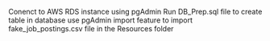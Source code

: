 Conenct to AWS RDS instance using pgAdmin
Run DB_Prep.sql file to create table in database
use pgAdmin import feature to import fake_job_postings.csv file in the Resources folder
